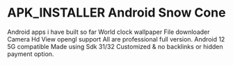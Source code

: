 # APK_INSTALLER Android Snow Cone
Android apps i have built so far
World clock
wallpaper
File downloader
Camera Hd View opengl support
All are professional full version.
Android 12 5G compatible
Made using Sdk 31/32 
Customized & no backlinks or hidden payment option.
